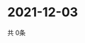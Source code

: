 # 2021-12-03
  共 0条

  <!-- BEGIN -->
  <!-- 最后更新时间Fri Dec 03 2021 21:03:46 GMT+0000 (Coordinated Universal Time) -->
  
  <!-- END -->
  
  